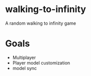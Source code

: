 # walking-to-infinity
A random walking to infinity game

# Goals
- Multiplayer
- Player model customization
- model sync
